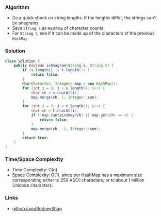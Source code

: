 ### Algorithm

- Do a quick check on string lengths. If the lengths differ, the strings can't be anagrams
- Save `String s` as `HashMap` of character counts
- For `String t`, see if it can be made up of the characters of the previous `HashMap`

### Solution

```java
class Solution {
    public boolean isAnagram(String s, String t) {
        if (s.length() != t.length()) {
            return false;
        }
        Map<Character, Integer> map = new HashMap();
        for (int i = 0; i < s.length(); i++) {
            char ch = s.charAt(i);
            map.merge(ch, 1, Integer::sum);
        }
        for (int i = 0; i < t.length(); i++) {
            char ch = t.charAt(i);
            if (!map.containsKey(ch) || map.get(ch) == 0) {
                return false;
            }
            map.merge(ch, -1, Integer::sum);
        }
        return true;
    }
}
```

### Time/Space Complexity

-  Time Complexity: O(n)
- Space Complexity: O(1), since our HashMap has a maximum size corresponding either to 256 ASCII characters, or to about 1 million Unicode characters.

### Links

- [github.com/RodneyShag](https://github.com/RodneyShag)
